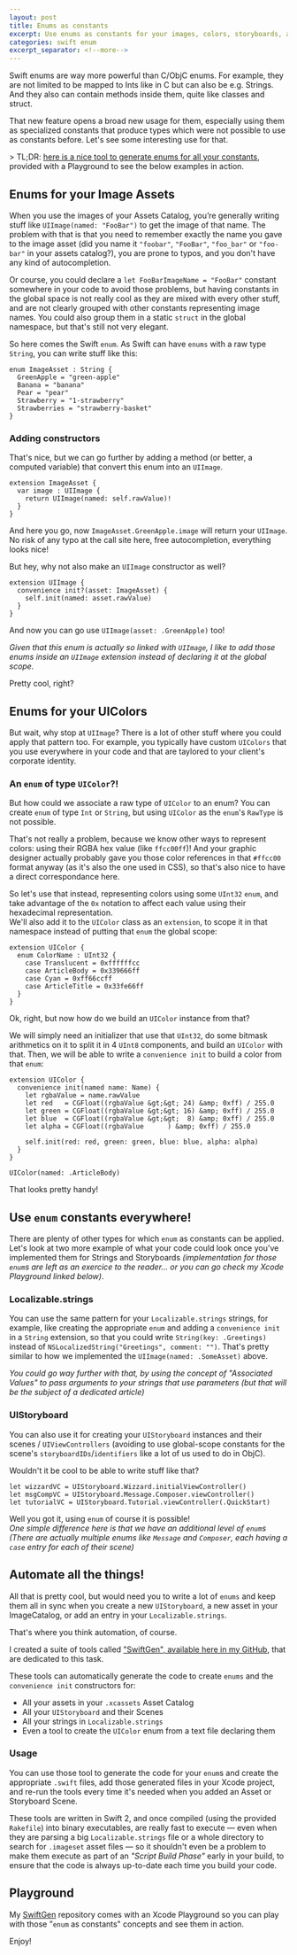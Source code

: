 ```yaml
---
layout: post
title: Enums as constants
excerpt: Use enums as constants for your images, colors, storyboards, and more… and make your code beautify (and error-free)
categories: swift enum
excerpt_separator: <!--more-->
---
```


Swift enums are way more powerful than C/ObjC enums. For example, they are not limited to be mapped to Ints like in C but can also be e.g. Strings. And they also can contain methods inside them, quite like classes and struct.

That new feature opens a broad new usage for them, especially using them as specialized constants that produce types which were not possible to use as constants before. Let's see some interesting use for that.

&gt; TL;DR: [here is a nice tool to generate enums for all your constants](https://github.com/AliSoftware/SwiftGen#uicolor), provided with a Playground to see the below examples in action.

<!--more-->

## Enums for your Image Assets

When you use the images of your Assets Catalog, you&rsquo;re generally writing stuff like `UIImage(named: "FooBar")` to get the image of that name. The problem with that is that you need to remember exactly the name you gave to the image asset (did you name it `"foobar"`, `"FooBar"`, `"foo_bar"` or `"foo-bar"` in your assets catalog?), you are prone to typos, and you don't have any kind of autocompletion.

Or course, you could declare a `let FooBarImageName = "FooBar"` constant somewhere in your code to avoid those problems, but having constants in the global space is not really cool as they are mixed with every other stuff, and are not clearly grouped with other constants representing image names. You could also group them in a static `struct` in the global namespace, but that's still not very elegant.

So here comes the Swift `enum`. As Swift can have `enums` with a raw type `String`, you can write stuff like this:

    enum ImageAsset : String {
      GreenApple = "green-apple"
      Banana = "banana"
      Pear = "pear"
      Strawberry = "1-strawberry"
      Strawberries = "strawberry-basket"
    }

### Adding constructors

That's nice, but we can go further by adding a method (or better, a computed variable) that convert this enum into an `UIImage`.

    extension ImageAsset {
      var image : UIImage {
        return UIImage(named: self.rawValue)!
      }
    }

And here you go, now `ImageAsset.GreenApple.image` will return your `UIImage`. No risk of any typo at the call site here, free autocompletion, everything looks nice!

But hey, why not also make an `UIImage` constructor as well?

    extension UIImage {
      convenience init?(asset: ImageAsset) {
        self.init(named: asset.rawValue)
      }
    }

And now you can go use `UIImage(asset: .GreenApple)` too!

_Given that this enum is actually so linked with `UIImage`, I like to add those enums inside an `UIImage` extension instead of declaring it at the global scope._

Pretty cool, right?

## Enums for your UIColors

But wait, why stop at `UIImage`? There is a lot of other stuff where you could apply that pattern too. For example, you typically have custom `UIColors` that you use everywhere in your code and that are taylored to your client's corporate identity.

### An `enum` of type `UIColor`?!

But how could we associate a raw type of `UIColor` to an enum? You can create `enum` of type `Int` or `String`, but using `UIColor` as the `enum`'s `RawType` is not possible.

That's not really a problem, because we know other ways to represent colors: using their RGBA hex value (like `ffcc00ff`)! And your graphic designer actually probably gave you those color references in that `#ffcc00` format anyway (as it's also the one used in CSS), so that's also nice to have a direct correspondance here.

So let's use that instead, representing colors using some `UInt32` `enum`, and take advantage of the `0x` notation to affect each value using their hexadecimal representation.  
We'll also add it to the `UIColor` class as an `extension`, to scope it in that namespace instead of putting that `enum` the global scope:

    extension UIColor {
      enum ColorName : UInt32 {
        case Translucent = 0xffffffcc
        case ArticleBody = 0x339666ff
        case Cyan = 0xff66ccff
        case ArticleTitle = 0x33fe66ff
      }
    }

Ok, right, but now how do we build an `UIColor` instance from that?

We will simply need an initializer that use that `UInt32`, do some bitmask arithmetics on it to split it in 4 `UInt8` components, and build an `UIColor` with that. Then, we will be able to write a `convenience init` to build a color from that `enum`:

    extension UIColor {
      convenience init(named name: Name) {
        let rgbaValue = name.rawValue
        let red   = CGFloat((rgbaValue &gt;&gt; 24) &amp; 0xff) / 255.0
        let green = CGFloat((rgbaValue &gt;&gt; 16) &amp; 0xff) / 255.0
        let blue  = CGFloat((rgbaValue &gt;&gt;  8) &amp; 0xff) / 255.0
        let alpha = CGFloat((rgbaValue      ) &amp; 0xff) / 255.0
        
        self.init(red: red, green: green, blue: blue, alpha: alpha)
      }
    }

    UIColor(named: .ArticleBody)

That looks pretty handy!


## Use `enum` constants everywhere!

There are plenty of other types for which `enum` as constants can be applied. Let's look at two more example of what your code could look once you've implemented them for Strings and Storyboards _(implementation for those `enum`s are left as an exercice to the reader&hellip; or you can go check my Xcode Playground linked below)_.

### Localizable.strings

You can use the same pattern for your `Localizable.strings` strings, for example, like creating the appropriate `enum` and adding a `convenience init` in a `String` extension, so that you could write `String(key: .Greetings)` instead of `NSLocalizedString("Greetings", comment: "")`. That's pretty similar to how we implemented the `UIImage(named: .SomeAsset)` above.

_You could go way further with that, by using the concept of "Associated Values" to pass arguments to your strings that use parameters (but that will be the subject of a dedicated article)_

### UIStoryboard

You can also use it for creating your `UIStoryboard` instances and their scenes / `UIViewControllers` (avoiding to use global-scope constants for the scene's `storyboardIDs`/`identifiers` like a lot of us used to do in ObjC).

Wouldn't it be cool to be able to write stuff like that?

    let wizzardVC = UIStoryboard.Wizzard.initialViewController()
    let msgCompVC = UIStoryboard.Message.Composer.viewController()
    let tutorialVC = UIStoryboard.Tutorial.viewController(.QuickStart)

Well you got it, using `enum` of course it is possible!  
_One simple difference here is that we have an additional level of `enum`s (There are actually multiple enums like `Message` and `Composer`, each having a `case` entry for each of their scene)_

## Automate all the things!

All that is pretty cool, but would need you to write a lot of `enums` and keep them all in sync when you create a new `UIStoryboard`, a new asset in your ImageCatalog, or add an entry in your `Localizable.strings`.

That's where you think automation, of course.

I created a suite of tools called ["SwiftGen", available here in my GitHub](https://github.com/AliSoftware/SwiftGen#uicolor), that are dedicated to this task.

These tools can automatically generate the code to create `enums` and the `convenience init` constructors for:

* All your assets in your `.xcassets` Asset Catalog
* All your `UIStoryboard` and their Scenes
* All your strings in `Localizable.strings`
* Even a tool to create the `UIColor` enum from a text file declaring them

### Usage

You can use those tool to generate the code for your `enum`s and create the appropriate `.swift` files, add those generated files in your Xcode project, and re-run the tools every time it's needed when you added an Asset or Storyboard Scene.

These tools are written in Swift 2, and once compiled (using the provided `Rakefile`) into binary executables, are really fast to execute &mdash; even when they are parsing a big `Localizable.strings` file or a whole directory to search for `.imageset` asset files &mdash; so it shouldn't even be a problem to make them execute as part of an _"Script Build Phase"_ early in your build, to ensure that the code is always up-to-date each time you build your code.

## Playground

My [SwiftGen](https://github.com/AliSoftware/SwiftGen) repository comes with an Xcode Playground so you can play with those "`enum` as constants" concepts and see them in action.

Enjoy!
